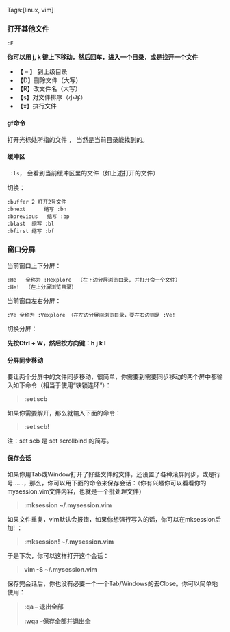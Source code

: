 Tags:[linux, vim]

### 打开其他文件

`:E`

**你可以用 j, k 键上下移动，然后回车，进入一个目录，或是找开一个文件** 

- 【 – 】 到上级目录
- 【D】删除文件（大写）
- 【R】改文件名（大写）
- 【s】对文件排序（小写）
- 【x】执行文件



#### gf命令

打开光标处所指的文件 ， 当然是当前目录能找到的。



#### 缓冲区

` :ls`， 会看到当前缓冲区里的文件（如上述打开的文件）

切换：

```
:buffer 2 打开2号文件
:bnext      缩写 :bn
:bprevious   缩写 :bp
:blast  缩写 :bl
:bfirst 缩写 :bf
```



### 窗口分屏

当前窗口上下分屏：

```
:He   全称为 :Hexplore  （在下边分屏浏览目录, 并打开令一个文件）
:He!  （在上分屏浏览目录）
```

当前窗口左右分屏：

`:Ve 全称为 :Vexplore （在左边分屏间浏览目录，要在右边则是 :Ve! `



切换分屏：

**先按Ctrl + W，然后按方向键：h j k l** 



#### 分屏同步移动

要让两个分屏中的文件同步移动，很简单，你需要到需要同步移动的两个屏中都输入如下命令（相当于使用“铁锁连环”）：

> **:set scb**

如果你需要解开，那么就输入下面的命令：

> **:set scb!**

注：set scb 是 set scrollbind 的简写。



#### 保存会话

如果你用Tab或Window打开了好些文件的文件，还设置了各种滚屏同步，或是行号……，那么，你可以用下面的命令来保存会话：（你有兴趣你可以看看你的 mysession.vim文件内容，也就是一个批处理文件）

> **:mksession ~/.mysession.vim**

如果文件重复，vim默认会报错，如果你想强行写入的话，你可以在mksession后加! ：

> **:mksession! ~/.mysession.vim**

于是下次，你可以这样打开这个会话：

> **vim -S ~/.mysession.vim**

保存完会话后，你也没有必要一个一个Tab/Windows的去Close。你可以简单地使用：

> **:qa   – 退出全部** 
>
> **:wqa  -保存全部并退出全**